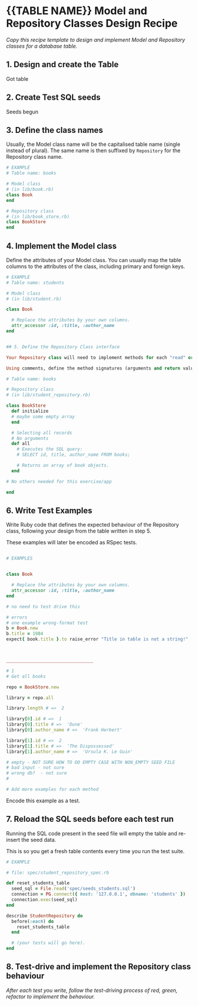 # {{TABLE NAME}} Model and Repository Classes Design Recipe

_Copy this recipe template to design and implement Model and Repository classes for a database table._

## 1. Design and create the Table

Got table

## 2. Create Test SQL seeds

Seeds begun

## 3. Define the class names

Usually, the Model class name will be the capitalised table name (single instead of plural). The same name is then suffixed by `Repository` for the Repository class name.

```ruby
# EXAMPLE
# Table name: books

# Model class
# (in lib/book.rb)
class Book
end

# Repository class
# (in lib/book_store.rb)
class BookStore
end
```

## 4. Implement the Model class

Define the attributes of your Model class. You can usually map the table columns to the attributes of the class, including primary and foreign keys.

```ruby
# EXAMPLE
# Table name: students

# Model class
# (in lib/student.rb)

class Book

  # Replace the attributes by your own columns.
  attr_accessor :id, :title, :author_name
end


## 5. Define the Repository Class interface

Your Repository class will need to implement methods for each "read" or "write" operation youd like to run against the database.

Using comments, define the method signatures (arguments and return value) and what they do - write up the SQL queries that will be used by each method

# Table name: books

# Repository class
# (in lib/student_repository.rb)

class BookStore
  def initialize 
  # maybe some empty array
  end

  # Selecting all records
  # No arguments
  def all
    # Executes the SQL query:
    # SELECT id, title, author_name FROM books;

    # Returns an array of book objects.
  end

# No others needed for this exercise/app

end
```

## 6. Write Test Examples

Write Ruby code that defines the expected behaviour of the Repository class, following your design from the table written in step 5.

These examples will later be encoded as RSpec tests.

```ruby

# EXAMPLES


class Book

  # Replace the attributes by your own columns.
  attr_accessor :id, :title, :author_name
end

# no need to test drive this 

# errors 
# one example wrong-format test 
b = Book.new
b.title = 1984
expect{ book.title }.to raise_error "Title in table is not a string!" 



_________________________________

# 1
# Get all books

repo = BookStore.new

library = repo.all

library.length # =>  2

library[0].id # =>  1
library[0].title # =>  'Dune'
library[0].author_name # =>  'Frank Herbert'

library[1].id # =>  2
library[1].title # =>  'The Dispossessed'
library[1].author_name # =>  'Ursula K. Le Guin'

# empty - NOT SURE HOW TO DO EMPTY CASE WITH NON_EMPTY SEED FILE
# bad input - not sure 
# wrong db?  - not sure 
# 

# Add more examples for each method
```

Encode this example as a test.

## 7. Reload the SQL seeds before each test run

Running the SQL code present in the seed file will empty the table and re-insert the seed data.

This is so you get a fresh table contents every time you run the test suite.

```ruby
# EXAMPLE

# file: spec/student_repository_spec.rb

def reset_students_table
  seed_sql = File.read('spec/seeds_students.sql')
  connection = PG.connect({ host: '127.0.0.1', dbname: 'students' })
  connection.exec(seed_sql)
end

describe StudentRepository do
  before(:each) do 
    reset_students_table
  end

  # (your tests will go here).
end
```

## 8. Test-drive and implement the Repository class behaviour

_After each test you write, follow the test-driving process of red, green, refactor to implement the behaviour._

